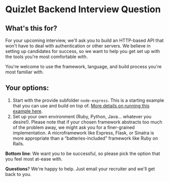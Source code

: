 # Quizlet Backend Interview Question

## What's this for?

For your upcoming interview, we'll ask you to build an HTTP-based API that won't have to deal with authentication or other servers. We believe in setting up candidates for success, so we want to help you get set up with the tools you're most comfortable with.

You're welcome to use the framework, language, and build process you're most familiar with.

## Your options:

1. Start with the provide subfolder `node-express`. This is a starting example that you can use and build on top of. [More details on running this example here](node-express/).
2. Set up your own environment (Ruby, Python, Java... whatever you desire!).  Please note that if your chosen framework abstracts too much of the problem away, we might ask you for a finer-grained implementation. A microframework like Express, Flask, or Sinatra is more appropriate than a “batteries-included” framework like Ruby on Rails.

**Bottom line**: We want you to be successful, so please pick the option that you feel most at-ease with.

**Questions**? We're happy to help. Just email your recruiter and we'll get back to you.

